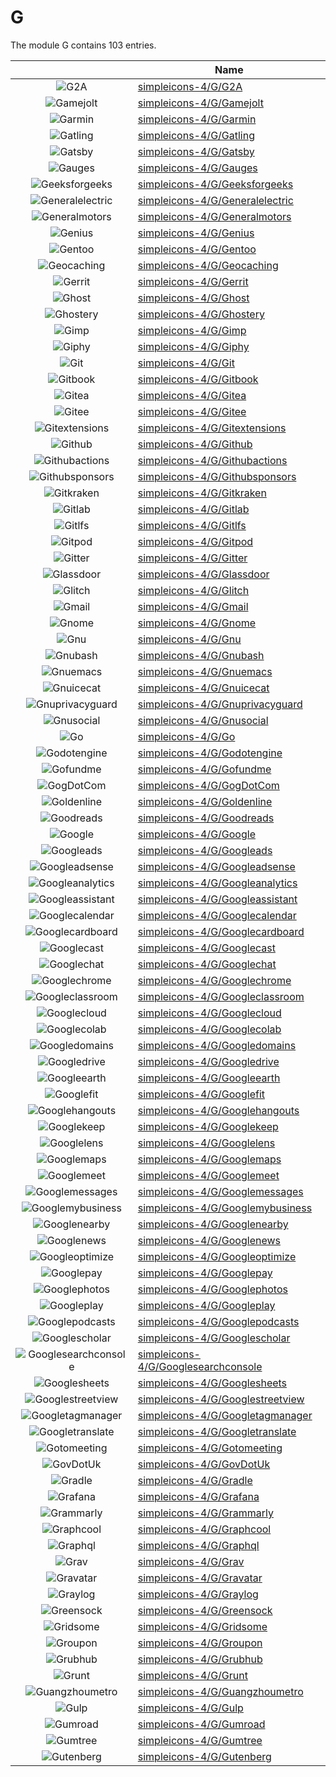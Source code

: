 # G

The module G contains 103 entries.



| |Name|
|:---:|---|
|![G2A](../simpleicons-4/G/G2A.element.png)|[simpleicons-4/G/G2A](../simpleicons-4/G/G2A.md)
|![Gamejolt](../simpleicons-4/G/Gamejolt.element.png)|[simpleicons-4/G/Gamejolt](../simpleicons-4/G/Gamejolt.md)
|![Garmin](../simpleicons-4/G/Garmin.element.png)|[simpleicons-4/G/Garmin](../simpleicons-4/G/Garmin.md)
|![Gatling](../simpleicons-4/G/Gatling.element.png)|[simpleicons-4/G/Gatling](../simpleicons-4/G/Gatling.md)
|![Gatsby](../simpleicons-4/G/Gatsby.element.png)|[simpleicons-4/G/Gatsby](../simpleicons-4/G/Gatsby.md)
|![Gauges](../simpleicons-4/G/Gauges.element.png)|[simpleicons-4/G/Gauges](../simpleicons-4/G/Gauges.md)
|![Geeksforgeeks](../simpleicons-4/G/Geeksforgeeks.element.png)|[simpleicons-4/G/Geeksforgeeks](../simpleicons-4/G/Geeksforgeeks.md)
|![Generalelectric](../simpleicons-4/G/Generalelectric.element.png)|[simpleicons-4/G/Generalelectric](../simpleicons-4/G/Generalelectric.md)
|![Generalmotors](../simpleicons-4/G/Generalmotors.element.png)|[simpleicons-4/G/Generalmotors](../simpleicons-4/G/Generalmotors.md)
|![Genius](../simpleicons-4/G/Genius.element.png)|[simpleicons-4/G/Genius](../simpleicons-4/G/Genius.md)
|![Gentoo](../simpleicons-4/G/Gentoo.element.png)|[simpleicons-4/G/Gentoo](../simpleicons-4/G/Gentoo.md)
|![Geocaching](../simpleicons-4/G/Geocaching.element.png)|[simpleicons-4/G/Geocaching](../simpleicons-4/G/Geocaching.md)
|![Gerrit](../simpleicons-4/G/Gerrit.element.png)|[simpleicons-4/G/Gerrit](../simpleicons-4/G/Gerrit.md)
|![Ghost](../simpleicons-4/G/Ghost.element.png)|[simpleicons-4/G/Ghost](../simpleicons-4/G/Ghost.md)
|![Ghostery](../simpleicons-4/G/Ghostery.element.png)|[simpleicons-4/G/Ghostery](../simpleicons-4/G/Ghostery.md)
|![Gimp](../simpleicons-4/G/Gimp.element.png)|[simpleicons-4/G/Gimp](../simpleicons-4/G/Gimp.md)
|![Giphy](../simpleicons-4/G/Giphy.element.png)|[simpleicons-4/G/Giphy](../simpleicons-4/G/Giphy.md)
|![Git](../simpleicons-4/G/Git.element.png)|[simpleicons-4/G/Git](../simpleicons-4/G/Git.md)
|![Gitbook](../simpleicons-4/G/Gitbook.element.png)|[simpleicons-4/G/Gitbook](../simpleicons-4/G/Gitbook.md)
|![Gitea](../simpleicons-4/G/Gitea.element.png)|[simpleicons-4/G/Gitea](../simpleicons-4/G/Gitea.md)
|![Gitee](../simpleicons-4/G/Gitee.element.png)|[simpleicons-4/G/Gitee](../simpleicons-4/G/Gitee.md)
|![Gitextensions](../simpleicons-4/G/Gitextensions.element.png)|[simpleicons-4/G/Gitextensions](../simpleicons-4/G/Gitextensions.md)
|![Github](../simpleicons-4/G/Github.element.png)|[simpleicons-4/G/Github](../simpleicons-4/G/Github.md)
|![Githubactions](../simpleicons-4/G/Githubactions.element.png)|[simpleicons-4/G/Githubactions](../simpleicons-4/G/Githubactions.md)
|![Githubsponsors](../simpleicons-4/G/Githubsponsors.element.png)|[simpleicons-4/G/Githubsponsors](../simpleicons-4/G/Githubsponsors.md)
|![Gitkraken](../simpleicons-4/G/Gitkraken.element.png)|[simpleicons-4/G/Gitkraken](../simpleicons-4/G/Gitkraken.md)
|![Gitlab](../simpleicons-4/G/Gitlab.element.png)|[simpleicons-4/G/Gitlab](../simpleicons-4/G/Gitlab.md)
|![Gitlfs](../simpleicons-4/G/Gitlfs.element.png)|[simpleicons-4/G/Gitlfs](../simpleicons-4/G/Gitlfs.md)
|![Gitpod](../simpleicons-4/G/Gitpod.element.png)|[simpleicons-4/G/Gitpod](../simpleicons-4/G/Gitpod.md)
|![Gitter](../simpleicons-4/G/Gitter.element.png)|[simpleicons-4/G/Gitter](../simpleicons-4/G/Gitter.md)
|![Glassdoor](../simpleicons-4/G/Glassdoor.element.png)|[simpleicons-4/G/Glassdoor](../simpleicons-4/G/Glassdoor.md)
|![Glitch](../simpleicons-4/G/Glitch.element.png)|[simpleicons-4/G/Glitch](../simpleicons-4/G/Glitch.md)
|![Gmail](../simpleicons-4/G/Gmail.element.png)|[simpleicons-4/G/Gmail](../simpleicons-4/G/Gmail.md)
|![Gnome](../simpleicons-4/G/Gnome.element.png)|[simpleicons-4/G/Gnome](../simpleicons-4/G/Gnome.md)
|![Gnu](../simpleicons-4/G/Gnu.element.png)|[simpleicons-4/G/Gnu](../simpleicons-4/G/Gnu.md)
|![Gnubash](../simpleicons-4/G/Gnubash.element.png)|[simpleicons-4/G/Gnubash](../simpleicons-4/G/Gnubash.md)
|![Gnuemacs](../simpleicons-4/G/Gnuemacs.element.png)|[simpleicons-4/G/Gnuemacs](../simpleicons-4/G/Gnuemacs.md)
|![Gnuicecat](../simpleicons-4/G/Gnuicecat.element.png)|[simpleicons-4/G/Gnuicecat](../simpleicons-4/G/Gnuicecat.md)
|![Gnuprivacyguard](../simpleicons-4/G/Gnuprivacyguard.element.png)|[simpleicons-4/G/Gnuprivacyguard](../simpleicons-4/G/Gnuprivacyguard.md)
|![Gnusocial](../simpleicons-4/G/Gnusocial.element.png)|[simpleicons-4/G/Gnusocial](../simpleicons-4/G/Gnusocial.md)
|![Go](../simpleicons-4/G/Go.element.png)|[simpleicons-4/G/Go](../simpleicons-4/G/Go.md)
|![Godotengine](../simpleicons-4/G/Godotengine.element.png)|[simpleicons-4/G/Godotengine](../simpleicons-4/G/Godotengine.md)
|![Gofundme](../simpleicons-4/G/Gofundme.element.png)|[simpleicons-4/G/Gofundme](../simpleicons-4/G/Gofundme.md)
|![GogDotCom](../simpleicons-4/G/GogDotCom.element.png)|[simpleicons-4/G/GogDotCom](../simpleicons-4/G/GogDotCom.md)
|![Goldenline](../simpleicons-4/G/Goldenline.element.png)|[simpleicons-4/G/Goldenline](../simpleicons-4/G/Goldenline.md)
|![Goodreads](../simpleicons-4/G/Goodreads.element.png)|[simpleicons-4/G/Goodreads](../simpleicons-4/G/Goodreads.md)
|![Google](../simpleicons-4/G/Google.element.png)|[simpleicons-4/G/Google](../simpleicons-4/G/Google.md)
|![Googleads](../simpleicons-4/G/Googleads.element.png)|[simpleicons-4/G/Googleads](../simpleicons-4/G/Googleads.md)
|![Googleadsense](../simpleicons-4/G/Googleadsense.element.png)|[simpleicons-4/G/Googleadsense](../simpleicons-4/G/Googleadsense.md)
|![Googleanalytics](../simpleicons-4/G/Googleanalytics.element.png)|[simpleicons-4/G/Googleanalytics](../simpleicons-4/G/Googleanalytics.md)
|![Googleassistant](../simpleicons-4/G/Googleassistant.element.png)|[simpleicons-4/G/Googleassistant](../simpleicons-4/G/Googleassistant.md)
|![Googlecalendar](../simpleicons-4/G/Googlecalendar.element.png)|[simpleicons-4/G/Googlecalendar](../simpleicons-4/G/Googlecalendar.md)
|![Googlecardboard](../simpleicons-4/G/Googlecardboard.element.png)|[simpleicons-4/G/Googlecardboard](../simpleicons-4/G/Googlecardboard.md)
|![Googlecast](../simpleicons-4/G/Googlecast.element.png)|[simpleicons-4/G/Googlecast](../simpleicons-4/G/Googlecast.md)
|![Googlechat](../simpleicons-4/G/Googlechat.element.png)|[simpleicons-4/G/Googlechat](../simpleicons-4/G/Googlechat.md)
|![Googlechrome](../simpleicons-4/G/Googlechrome.element.png)|[simpleicons-4/G/Googlechrome](../simpleicons-4/G/Googlechrome.md)
|![Googleclassroom](../simpleicons-4/G/Googleclassroom.element.png)|[simpleicons-4/G/Googleclassroom](../simpleicons-4/G/Googleclassroom.md)
|![Googlecloud](../simpleicons-4/G/Googlecloud.element.png)|[simpleicons-4/G/Googlecloud](../simpleicons-4/G/Googlecloud.md)
|![Googlecolab](../simpleicons-4/G/Googlecolab.element.png)|[simpleicons-4/G/Googlecolab](../simpleicons-4/G/Googlecolab.md)
|![Googledomains](../simpleicons-4/G/Googledomains.element.png)|[simpleicons-4/G/Googledomains](../simpleicons-4/G/Googledomains.md)
|![Googledrive](../simpleicons-4/G/Googledrive.element.png)|[simpleicons-4/G/Googledrive](../simpleicons-4/G/Googledrive.md)
|![Googleearth](../simpleicons-4/G/Googleearth.element.png)|[simpleicons-4/G/Googleearth](../simpleicons-4/G/Googleearth.md)
|![Googlefit](../simpleicons-4/G/Googlefit.element.png)|[simpleicons-4/G/Googlefit](../simpleicons-4/G/Googlefit.md)
|![Googlehangouts](../simpleicons-4/G/Googlehangouts.element.png)|[simpleicons-4/G/Googlehangouts](../simpleicons-4/G/Googlehangouts.md)
|![Googlekeep](../simpleicons-4/G/Googlekeep.element.png)|[simpleicons-4/G/Googlekeep](../simpleicons-4/G/Googlekeep.md)
|![Googlelens](../simpleicons-4/G/Googlelens.element.png)|[simpleicons-4/G/Googlelens](../simpleicons-4/G/Googlelens.md)
|![Googlemaps](../simpleicons-4/G/Googlemaps.element.png)|[simpleicons-4/G/Googlemaps](../simpleicons-4/G/Googlemaps.md)
|![Googlemeet](../simpleicons-4/G/Googlemeet.element.png)|[simpleicons-4/G/Googlemeet](../simpleicons-4/G/Googlemeet.md)
|![Googlemessages](../simpleicons-4/G/Googlemessages.element.png)|[simpleicons-4/G/Googlemessages](../simpleicons-4/G/Googlemessages.md)
|![Googlemybusiness](../simpleicons-4/G/Googlemybusiness.element.png)|[simpleicons-4/G/Googlemybusiness](../simpleicons-4/G/Googlemybusiness.md)
|![Googlenearby](../simpleicons-4/G/Googlenearby.element.png)|[simpleicons-4/G/Googlenearby](../simpleicons-4/G/Googlenearby.md)
|![Googlenews](../simpleicons-4/G/Googlenews.element.png)|[simpleicons-4/G/Googlenews](../simpleicons-4/G/Googlenews.md)
|![Googleoptimize](../simpleicons-4/G/Googleoptimize.element.png)|[simpleicons-4/G/Googleoptimize](../simpleicons-4/G/Googleoptimize.md)
|![Googlepay](../simpleicons-4/G/Googlepay.element.png)|[simpleicons-4/G/Googlepay](../simpleicons-4/G/Googlepay.md)
|![Googlephotos](../simpleicons-4/G/Googlephotos.element.png)|[simpleicons-4/G/Googlephotos](../simpleicons-4/G/Googlephotos.md)
|![Googleplay](../simpleicons-4/G/Googleplay.element.png)|[simpleicons-4/G/Googleplay](../simpleicons-4/G/Googleplay.md)
|![Googlepodcasts](../simpleicons-4/G/Googlepodcasts.element.png)|[simpleicons-4/G/Googlepodcasts](../simpleicons-4/G/Googlepodcasts.md)
|![Googlescholar](../simpleicons-4/G/Googlescholar.element.png)|[simpleicons-4/G/Googlescholar](../simpleicons-4/G/Googlescholar.md)
|![Googlesearchconsole](../simpleicons-4/G/Googlesearchconsole.element.png)|[simpleicons-4/G/Googlesearchconsole](../simpleicons-4/G/Googlesearchconsole.md)
|![Googlesheets](../simpleicons-4/G/Googlesheets.element.png)|[simpleicons-4/G/Googlesheets](../simpleicons-4/G/Googlesheets.md)
|![Googlestreetview](../simpleicons-4/G/Googlestreetview.element.png)|[simpleicons-4/G/Googlestreetview](../simpleicons-4/G/Googlestreetview.md)
|![Googletagmanager](../simpleicons-4/G/Googletagmanager.element.png)|[simpleicons-4/G/Googletagmanager](../simpleicons-4/G/Googletagmanager.md)
|![Googletranslate](../simpleicons-4/G/Googletranslate.element.png)|[simpleicons-4/G/Googletranslate](../simpleicons-4/G/Googletranslate.md)
|![Gotomeeting](../simpleicons-4/G/Gotomeeting.element.png)|[simpleicons-4/G/Gotomeeting](../simpleicons-4/G/Gotomeeting.md)
|![GovDotUk](../simpleicons-4/G/GovDotUk.element.png)|[simpleicons-4/G/GovDotUk](../simpleicons-4/G/GovDotUk.md)
|![Gradle](../simpleicons-4/G/Gradle.element.png)|[simpleicons-4/G/Gradle](../simpleicons-4/G/Gradle.md)
|![Grafana](../simpleicons-4/G/Grafana.element.png)|[simpleicons-4/G/Grafana](../simpleicons-4/G/Grafana.md)
|![Grammarly](../simpleicons-4/G/Grammarly.element.png)|[simpleicons-4/G/Grammarly](../simpleicons-4/G/Grammarly.md)
|![Graphcool](../simpleicons-4/G/Graphcool.element.png)|[simpleicons-4/G/Graphcool](../simpleicons-4/G/Graphcool.md)
|![Graphql](../simpleicons-4/G/Graphql.element.png)|[simpleicons-4/G/Graphql](../simpleicons-4/G/Graphql.md)
|![Grav](../simpleicons-4/G/Grav.element.png)|[simpleicons-4/G/Grav](../simpleicons-4/G/Grav.md)
|![Gravatar](../simpleicons-4/G/Gravatar.element.png)|[simpleicons-4/G/Gravatar](../simpleicons-4/G/Gravatar.md)
|![Graylog](../simpleicons-4/G/Graylog.element.png)|[simpleicons-4/G/Graylog](../simpleicons-4/G/Graylog.md)
|![Greensock](../simpleicons-4/G/Greensock.element.png)|[simpleicons-4/G/Greensock](../simpleicons-4/G/Greensock.md)
|![Gridsome](../simpleicons-4/G/Gridsome.element.png)|[simpleicons-4/G/Gridsome](../simpleicons-4/G/Gridsome.md)
|![Groupon](../simpleicons-4/G/Groupon.element.png)|[simpleicons-4/G/Groupon](../simpleicons-4/G/Groupon.md)
|![Grubhub](../simpleicons-4/G/Grubhub.element.png)|[simpleicons-4/G/Grubhub](../simpleicons-4/G/Grubhub.md)
|![Grunt](../simpleicons-4/G/Grunt.element.png)|[simpleicons-4/G/Grunt](../simpleicons-4/G/Grunt.md)
|![Guangzhoumetro](../simpleicons-4/G/Guangzhoumetro.element.png)|[simpleicons-4/G/Guangzhoumetro](../simpleicons-4/G/Guangzhoumetro.md)
|![Gulp](../simpleicons-4/G/Gulp.element.png)|[simpleicons-4/G/Gulp](../simpleicons-4/G/Gulp.md)
|![Gumroad](../simpleicons-4/G/Gumroad.element.png)|[simpleicons-4/G/Gumroad](../simpleicons-4/G/Gumroad.md)
|![Gumtree](../simpleicons-4/G/Gumtree.element.png)|[simpleicons-4/G/Gumtree](../simpleicons-4/G/Gumtree.md)
|![Gutenberg](../simpleicons-4/G/Gutenberg.element.png)|[simpleicons-4/G/Gutenberg](../simpleicons-4/G/Gutenberg.md)

